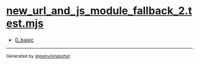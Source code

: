 # [new_url_and_js_module_fallback_2.test.mjs](../new_url_and_js_module_fallback_2.test.mjs)


- [0_basic](0_basic/0_basic.md)

---

<sub>
  Generated by <a href="https://github.com/jsenv/core/tree/main/packages/independent/snapshot">@jsenv/snapshot</a>
</sub>
